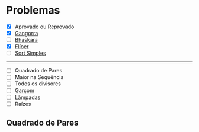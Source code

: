 # Problemas 

- [x] Aprovado ou Reprovado
- [x] [Gangorra](https://www.beecrowd.com.br/judge/pt/problems/view/2455)
- [ ] [Bhaskara](https://www.beecrowd.com.br/judge/pt/problems/view/1036)
- [x] [Flíper](https://olimpiada.ic.unicamp.br/pratique/pj/2014/f1/fliper/)
- [ ] [Sort Simples](https://www.beecrowd.com.br/judge/pt/problems/view/1042)
  
----

- [ ] Quadrado de Pares
- [ ] Maior na Sequência
- [ ] Todos os divisores
- [ ] [Garçom](https://www.beecrowd.com.br/judge/pt/problems/view/2373)
- [ ] [Lâmpadas](https://neps.academy/br/course/programacao-basica-(codcad)/lesson/lampadas)
- [ ] Raízes

## Quadrado de Pares